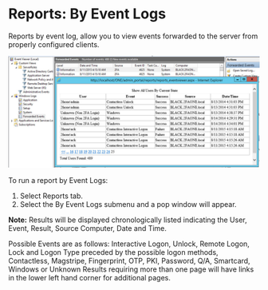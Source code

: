# Reports: By Event Logs

Reports by event log, allow you to view events forwarded to the server from properly configured clients. 

![Event Logs](images/eventLogs.png)

To run a report by Event Logs:

1.	Select Reports tab.
2.	Select the By Event Logs submenu and a pop window will appear.

**Note:**	Results will be displayed chronologically listed indicating the User, Event, Result, Source Computer, Date and Time. 

Possible Events are as follows: Interactive Logon, Unlock, Remote Logon, Lock and Logon Type preceded by the possible logon methods, Contactless, Magstripe, Fingerprint, OTP, PKI, Password, Q/A, Smartcard, Windows or Unknown Results requiring more than one page will have links in the lower left hand corner for additional pages.

